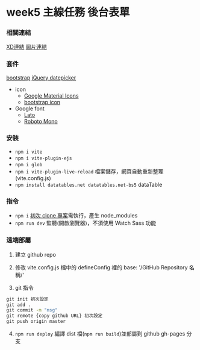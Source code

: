 # week5 主線任務 後台表單

### 相關連結
[XD連結](https://xd.adobe.com/view/456141fc-d0a0-44d4-93ad-6ab54a4b5351-1032/grid/)
[圖片連結](https://github.com/hexschool/2022-web-layout-training/tree/main/week5)

### 套件
[bootstrap](https://bootstrap5.hexschool.com/)
[jQuery datepicker](https://jqueryui.com/datepicker/)
+ icon
   + [Google Material Icons](https://fonts.google.com/icons?icon.set=Material+Icons)
   + [bootstrap icon](https://icons.getbootstrap.com/)
+ Google font
   + [Lato](https://fonts.google.com/specimen/Lato)
   + [Roboto Mono](https://fonts.google.com/specimen/Roboto+Mono)

### 安裝
+ `npm i vite`
+ `npm i vite-plugin-ejs`
+ `npm i glob`
+ `npm i vite-plugin-live-reload` 檔案儲存，網頁自動重新整理(vite.config.js)
+ `npm install datatables.net datatables.net-bs5` dataTable

### 指令
+ `npm i` [初次 clone 專案](https://github.com/hexschool/web-layout-training-vite)需執行，產生 node_modules
+ `npm run dev` 監聽(開啟瀏覽器)，不須使用 Watch Sass 功能

### 遠端部屬
1. 建立 github repo

2. 修改 vite.config.js 檔中的 defineConfig 裡的
   base: '/GitHub Repository 名稱/'

3. git 指令
```cmd
git init 初次設定
git add .
git commit -m "msg"
git remote {copy github URL} 初次設定
git push origin master
```

4. `npm run deploy` 編譯 dist 檔(`npm run build`)並部屬到 github gh-pages 分支